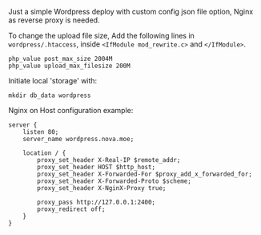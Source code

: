 Just a simple Wordpress deploy with custom config json file option, Nginx as reverse proxy is needed.

To change the upload file size, Add the following lines in `wordpress/.htaccess`, inside `<IfModule mod_rewrite.c>` and `</IfModule>`.

```
php_value post_max_size 2004M
php_value upload_max_filesize 200M
```

Initiate local 'storage' with:

```
mkdir db_data wordpress
```

Nginx on Host configuration example:

```
server {
    listen 80;
    server_name wordpress.nova.moe;

	location / {
        proxy_set_header X-Real-IP $remote_addr;
        proxy_set_header HOST $http_host;
		proxy_set_header X-Forwarded-For $proxy_add_x_forwarded_for;
		proxy_set_header X-Forwarded-Proto $scheme;
        proxy_set_header X-NginX-Proxy true;

        proxy_pass http://127.0.0.1:2400;
        proxy_redirect off;
	}
}
```
